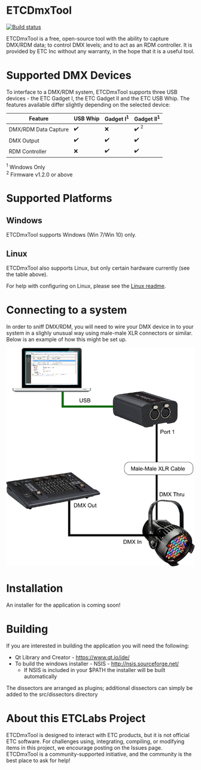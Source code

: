 # ETCDmxTool
[![Build status](https://ci.appveyor.com/api/projects/status/406b2wcp87ala2o9?svg=true)](https://ci.appveyor.com/project/docsteer/etcdmxtool)

ETCDmxTool is a free, open-source tool with the ability to capture DMX/RDM data; to control DMX levels; and to act as an RDM controller. It is provided by ETC Inc without any warranty, in the hope that it is a useful tool.

# Supported DMX Devices
To interface to a DMX/RDM system, ETCDmxTool supports three USB devices - the ETC Gadget I, the ETC Gadget II and the ETC USB Whip. The features available differ slightly depending on the selected device:

| Feature              | USB Whip           | Gadget I<sup>1</sup> | Gadget II<sup>1</sup>           |
|----------------------|--------------------|----------------------|---------------------------------|
| DMX/RDM Data Capture | :heavy_check_mark: | :x:                  | :heavy_check_mark: <sup>2</sup> |
| DMX Output           | :heavy_check_mark: | :heavy_check_mark:   | :heavy_check_mark:              |
| RDM Controller       | :x:                | :heavy_check_mark:   | :heavy_check_mark:              |

<sup>1</sup> Windows Only  
<sup>2</sup> Firmware v1.2.0 or above

# Supported Platforms
## Windows
ETCDmxTool supports Windows (Win 7/Win 10) only.

## Linux
ETCDmxTool also supports Linux, but only certain hardware currently (see the table above).

For help with configuring on Linux, please see the [Linux readme](linux/README.md).

# Connecting to a system
In order to sniff DMX/RDM, you will need to wire your DMX device in to your system in a slighly unusual way using male-male XLR connectors or similar. Below is an example of how this might be set up.

![How to sniff graphic](./doc/HowToSniff.png)

# Installation
An installer for the application is coming soon!

# Building
If you are interested in building the application you will need the following:

* Qt Library and Creator - https://www.qt.io/ide/
* To build the windows installer - NSIS - http://nsis.sourceforge.net/
	* If NSIS is included in your $PATH the installer will be built automatically

The dissectors are arranged as plugins; additional dissectors can simply be added to the src/dissectors directory

# About this ETCLabs Project

ETCDmxTool is designed to interact with ETC products, but it is not official ETC software. For challenges using, integrating, compiling, or modifying items in this project, we encourage posting on the Issues page. ETCDmxTool is a community-supported initiative, and the community is the best place to ask for help!
